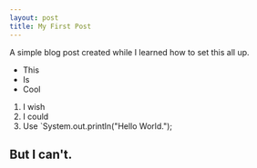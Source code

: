 ```yaml
---
layout: post
title: My First Post
---
```


A simple blog post created while I learned how to set this all up.

* This
* Is 
* Cool
1. I  wish
1. I could
1. Use `System.out.println("Hello World.");

## But I can't.
